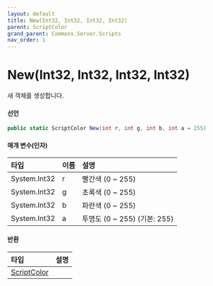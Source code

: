 ```yaml
---
layout: default
title: New(Int32, Int32, Int32, Int32)
parent: ScriptColor
grand_parent: Commons.Server.Scripts
nav_order: 1
---
```


<!-- 아래로 편집 -->

# New(Int32, Int32, Int32, Int32)
새 객체를 생성합니다.

<!-- 네임스페이스: System
{: .text-zeta .no_toc .lh-0}
어셈블리: Creator.dll
{: .text-zeta .no_toc} -->

#### 선언
```cs
public static ScriptColor New(int r, int g, int b, int a = 255)
```

#### 매개 변수(인자)

|타입|이름|설명|
|:--|:--|:---|
|System.Int32|r|빨간색 (0 ~ 255)|
|System.Int32|g|초록색 (0 ~ 255)|
|System.Int32|b|파란색 (0 ~ 255)|
|System.Int32|a|투명도 (0 ~ 255) (기본: 255)|

#### 반환

|타입|설명|
|:--|:--|
|[ScriptColor](../)| |